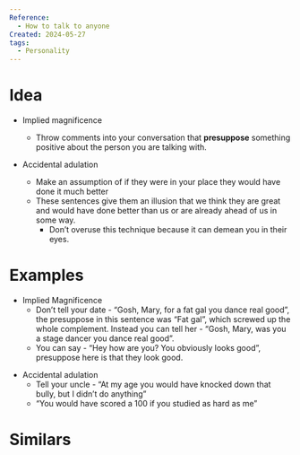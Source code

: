 ```yaml
---
Reference:
  - How to talk to anyone
Created: 2024-05-27
tags:
  - Personality
---
```

# Idea

- Implied magnificence
	- Throw comments into your conversation that **presuppose** something positive about the person you are talking with. 
    
- Accidental adulation
	- Make an assumption of if they were in your place they would have done it much better
	- These sentences give them an illusion that we think they are great and would have done better than us or are already ahead of us in some way. 
		- Don’t overuse this technique because it can demean you in their eyes.

# Examples

* Implied Magnificence
	* Don’t tell your date - “Gosh, Mary, for a fat gal you dance real good”, the presuppose in this sentence was “Fat gal”, which screwed up the whole complement. Instead you can tell her - “Gosh, Mary, was you a stage dancer you dance real good”.
    - You can say - “Hey how are you? You obviously looks good”, presuppose here is that they look good.
- Accidental adulation
	- Tell your uncle - “At my age you would have knocked down that bully, but I didn’t do anything”
    - “You would have scored a 100 if you studied as hard as me”

# Similars

